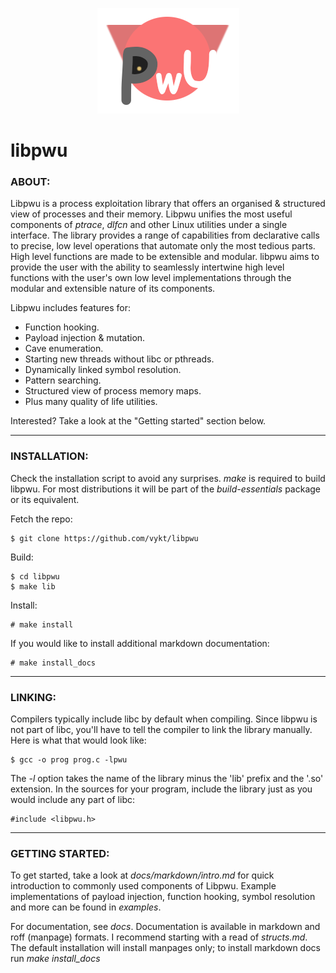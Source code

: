 <p align="center">
	<img src="logo.png">
</p>

# libpwu

### ABOUT:

Libpwu is a process exploitation library that offers an organised & structured view of processes and their memory. Libpwu unifies the most useful components of <i>ptrace</i>, <i>dlfcn</i> and other Linux utilities under a single interface. The library provides a range of capabilities from declarative calls to precise, low level operations that automate only the most tedious parts. High level functions are made to be extensible and modular. libpwu aims to provide the user with the ability to seamlessly intertwine high level functions with the user's own low level implementations through the modular and extensible nature of its components.

Libpwu includes features for:
- Function hooking.
- Payload injection & mutation.
- Cave enumeration.
- Starting new threads without libc or pthreads.
- Dynamically linked symbol resolution.
- Pattern searching.
- Structured view of process memory maps.
- Plus many quality of life utilities.

Interested? Take a look at the "Getting started" section below.

---

### INSTALLATION:

Check the installation script to avoid any surprises. <i>make</i> is required to build libpwu. For most distributions it will be part of the <i>build-essentials</i> package or its equivalent.

Fetch the repo:
```
$ git clone https://github.com/vykt/libpwu
```

Build:
```
$ cd libpwu
$ make lib
```

Install:
```
# make install
```

If you would like to install additional markdown documentation:
```
# make install_docs
```

---

### LINKING:

Compilers typically include libc by default when compiling. Since libpwu is not part of libc, you'll have to tell the compiler to link the library manually. Here is what that would look like:

```
$ gcc -o prog prog.c -lpwu
```

The <i>-l</i> option takes the name of the library minus the 'lib' prefix and the '.so' extension. In the sources for your program, include the library just as you would include any part of libc:

```
#include <libpwu.h>
```

---

### GETTING STARTED:

To get started, take a look at <i>docs/markdown/intro.md</i> for quick introduction to commonly used components of Libpwu. Example implementations of payload injection, function hooking, symbol resolution and more can be found in <i>examples</i>.

For documentation, see <i>docs</i>. Documentation is available in markdown and roff (manpage) formats. I recommend starting with a read of <i>structs.md</i>. The default installation will install manpages only; to install markdown docs run <i>make install_docs</i>
